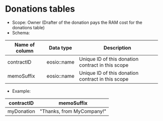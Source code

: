 # Donations tables
* Scope: Owner (Drafter of the donation pays the RAM cost for the donations table)
* Schema:

| Name of column | Data type | Description |
| ----------- | ----------- | ----------- |
| contractID | eosio::name | Unique ID of this donation contract in this scope |
| memoSuffix | eosio::name | Unique ID of this donation contract in this scope |

* Example:

| contractID  | memoSuffix |
| -----------  | ----------- |
| myDonation  | "Thanks, from MyCompany!"

